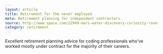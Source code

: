 ```yaml
---
layout: article
title: Retirement for the never employed
meta: Retirement planning for independent contractors.
source: http://www.space.com/22949-mars-water-discovery-curiosity-rover.html
category: retirement
---
```


Excellent retirement planning advice for coding professionals who've worked mostly under contract for the majority of their careers.